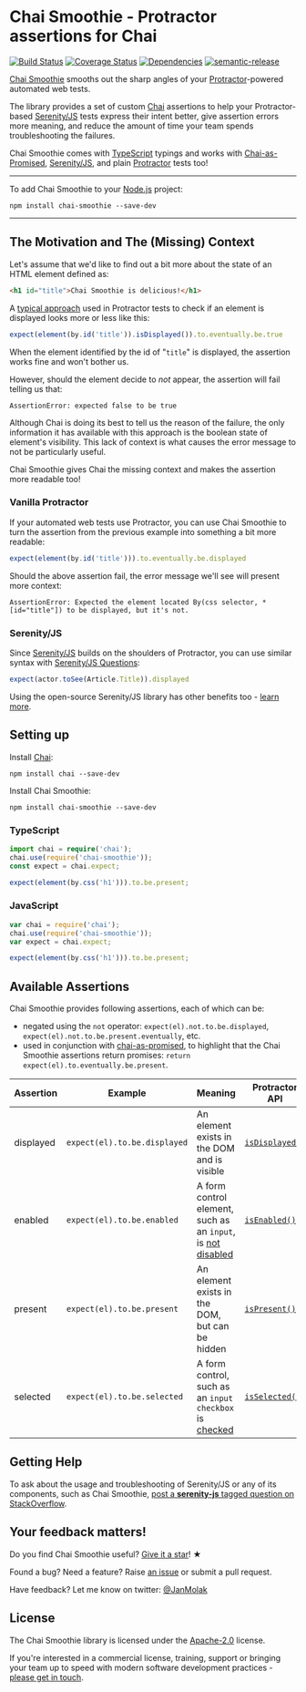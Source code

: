 # Chai Smoothie - Protractor assertions for Chai

[![Build Status](https://travis-ci.org/jan-molak/chai-smoothie.svg?branch=master)](https://travis-ci.org/jan-molak/chai-smoothie)
[![Coverage Status](https://coveralls.io/repos/github/jan-molak/chai-smoothie/badge.svg)](https://coveralls.io/github/jan-molak/chai-smoothie)
[![Dependencies](https://david-dm.org/jan-molak/chai-smoothie.svg)](https://david-dm.org/jan-molak/chai-smoothie)
[![semantic-release](https://img.shields.io/badge/%20%20%F0%9F%93%A6%F0%9F%9A%80-semantic--release-e10079.svg)](https://github.com/semantic-release/semantic-release)


[Chai Smoothie](https://github.com/jan-molak/chai-smoothie) smooths out the sharp angles of your
[Protractor](https://github.com/angular/protractor)-powered automated web tests.


The library provides a set of custom
[Chai](http://chaijs.com/)
assertions to help your Protractor-based [Serenity/JS](https://github.com/jan-molak/serenity-js) tests
express their intent better, give assertion errors more meaning,
and reduce the amount of time your team spends troubleshooting the failures.

Chai Smoothie comes with [TypeScript](https://www.typescriptlang.org/) typings
and works with [Chai-as-Promised](https://github.com/domenic/chai-as-promised),
[Serenity/JS](https://github.com/jan-molak/serenity-js),
and plain [Protractor](https://github.com/angular/protractor) tests too!

---

To add Chai Smoothie to your [Node.js](https://nodejs.org/) project:

```
npm install chai-smoothie --save-dev
```

---

## The Motivation and The (Missing) Context

Let's assume that we'd like to find out a bit more about the state of an HTML element defined as:

``` html
<h1 id="title">Chai Smoothie is delicious!</h1>
```

A [typical approach](http://goo.gl/Zrk4Vj) used in Protractor tests
to check if an element is displayed looks more or less like this:

```typescript
expect(element(by.id('title')).isDisplayed()).to.eventually.be.true
```

When the element identified by the id of "`title`" is displayed, the assertion works fine and won't bother us.

However, should the element decide to _not_ appear, the assertion will fail telling us that:

```
AssertionError: expected false to be true
```

Although Chai is doing its best to tell us the reason of the failure,
the only information it has available with this approach is the boolean state of element's visibility.
This lack of context is what causes the error message to not be particularly useful.

Chai Smoothie gives Chai the missing context and makes the assertion more readable too!

### Vanilla Protractor

If your automated web tests use Protractor, you can use Chai Smoothie to turn the assertion from the previous example
into something a bit more readable:

```typescript
expect(element(by.id('title'))).to.eventually.be.displayed
```

Should the above assertion fail, the error message we'll see will present more context:

```
AssertionError: Expected the element located By(css selector, *[id="title"]) to be displayed, but it's not.
```

### Serenity/JS

Since [Serenity/JS](https://github.com/jan-molak/serenity-js) builds on the shoulders of Protractor,
you can use similar syntax with
[Serenity/JS Questions](https://github.com/jan-molak/serenity-js/blob/master/docs/screenplay-pattern.md#question):

```typescript
expect(actor.toSee(Article.Title)).displayed
```

Using the open-source Serenity/JS library has other benefits too - [learn more](https://github.com/jan-molak/serenity-js).

## Setting up

Install [Chai](http://chaijs.com/):

```
npm install chai --save-dev
```

Install Chai Smoothie:

```
npm install chai-smoothie --save-dev
```

### TypeScript

```typescript
import chai = require('chai');
chai.use(require('chai-smoothie'));
const expect = chai.expect;

expect(element(by.css('h1'))).to.be.present;
```

### JavaScript

```javascript
var chai = require('chai');
chai.use(require('chai-smoothie'));
var expect = chai.expect;

expect(element(by.css('h1'))).to.be.present;
```


## Available Assertions

Chai Smoothie provides following assertions, each of which can be:
* negated using the `not` operator: `expect(el).not.to.be.displayed`, `expect(el).not.to.be.present.eventually`, etc.
* used in conjunction with [chai-as-promised](https://github.com/domenic/chai-as-promised),
to highlight that the Chai Smoothie assertions return promises: `return expect(el).to.eventually.be.present`.

| Assertion | Example                      | Meaning                                           | Protractor API |
| ---       | ---                          | ---                                               | ---            |
| displayed | `expect(el).to.be.displayed` | An element exists in the DOM and is visible      | [`isDisplayed()`](http://www.protractortest.org/#/api?view=webdriver.WebElement.prototype.isDisplayed) |
| enabled   | `expect(el).to.be.enabled`   | A form control element, such as an `input`, is [not disabled](https://developer.mozilla.org/en-US/docs/Web/HTML/Element/input#attr-disabled)  | [`isEnabled()`](http://www.protractortest.org/#/api?view=webdriver.WebElement.prototype.isEnabled) |
| present   | `expect(el).to.be.present`   | An element exists in the DOM, but can be hidden  | [`isPresent()`](http://www.protractortest.org/#/api?view=webdriver.WebElement.prototype.isPresent) |
| selected  | `expect(el).to.be.selected`  | A form control, such as an `input` `checkbox` is [checked](https://developer.mozilla.org/en-US/docs/Web/HTML/Element/input#attr-checked) | [`isSelected()`](http://www.protractortest.org/#/api?view=webdriver.WebElement.prototype.isSelected) |

## Getting Help

To ask about the usage and troubleshooting of Serenity/JS or any of its components, such as Chai Smoothie,
[post a **serenity-js** tagged question on StackOverflow](http://stackoverflow.com/questions/tagged/serenity-js).

## Your feedback matters!

Do you find Chai Smoothie useful? [Give it a star](https://github.com/jan-molak/chai-smoothie)! &#9733;

Found a bug? Need a feature? Raise [an issue](https://github.com/jan-molak/chai-smoothie/issues?state=open)
or submit a pull request.

Have feedback? Let me know on twitter: [@JanMolak](https://twitter.com/JanMolak)

## License

The Chai Smoothie library is licensed under the [Apache-2.0](LICENSE.md) license.

If you're interested in a commercial license, training, support or bringing your team up to speed with modern software
development practices - [please get in touch](https://janmolak.com/about-the-author-e45e048661c#.kxqp57qn9).
